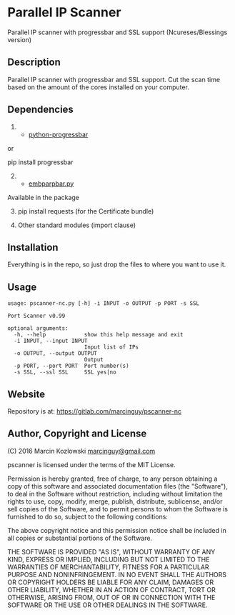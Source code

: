 # Parallel IP Scanner

Parallel IP scanner with progressbar and SSL support (Ncureses/Blessings version)

## Description

Parallel IP scanner with progressbar and SSL support. Cut the scan time based on the amount of the cores installed on your computer.

## Dependencies


1) * [python-progressbar](http://code.google.com/p/python-progressbar/)

or

pip install progressbar

2) * [embparpbar.py](https://github.com/esc/embparpbar/)

Available in the package

3) pip install requests (for the Certificate bundle)

4) Other standard modules (import clause)


## Installation

Everything is in the repo, so just drop the files to where you want to use it.

## Usage

```
usage: pscanner-nc.py [-h] -i INPUT -o OUTPUT -p PORT -s SSL

Port Scanner v0.99

optional arguments:
  -h, --help            show this help message and exit
  -i INPUT, --input INPUT
                        Input list of IPs
  -o OUTPUT, --output OUTPUT
                        Output
  -p PORT, --port PORT  Port number(s)
  -s SSL, --ssl SSL     SSL yes|no
```

## Website

Repository is at: https://gitlab.com/marcinguy/pscanner-nc

## Author, Copyright and License

(C) 2016 Marcin Kozlowski <marcinguy@gmail.com>

pscanner is licensed under the terms of the MIT License.

Permission is hereby granted, free of charge, to any person obtaining a copy of
this software and associated documentation files (the "Software"), to deal in
the Software without restriction, including without limitation the rights to
use, copy, modify, merge, publish, distribute, sublicense, and/or sell copies
of the Software, and to permit persons to whom the Software is furnished to do
so, subject to the following conditions:

The above copyright notice and this permission notice shall be included in all
copies or substantial portions of the Software.

THE SOFTWARE IS PROVIDED "AS IS", WITHOUT WARRANTY OF ANY KIND, EXPRESS OR
IMPLIED, INCLUDING BUT NOT LIMITED TO THE WARRANTIES OF MERCHANTABILITY,
FITNESS FOR A PARTICULAR PURPOSE AND NONINFRINGEMENT. IN NO EVENT SHALL THE
AUTHORS OR COPYRIGHT HOLDERS BE LIABLE FOR ANY CLAIM, DAMAGES OR OTHER
LIABILITY, WHETHER IN AN ACTION OF CONTRACT, TORT OR OTHERWISE, ARISING FROM,
OUT OF OR IN CONNECTION WITH THE SOFTWARE OR THE USE OR OTHER DEALINGS IN THE
SOFTWARE.

